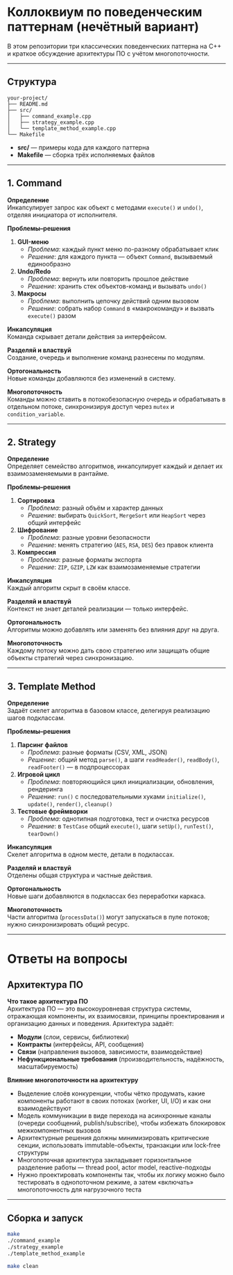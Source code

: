 # Коллоквиум по поведенческим паттернам (нечётный вариант)

В этом репозитории три классических поведенческих паттерна на C++ и краткое обсуждение архитектуры ПО с учётом многопоточности.

---

## Структура

```
your-project/
├── README.md
├── src/
│   ├── command_example.cpp
│   ├── strategy_example.cpp
│   └── template_method_example.cpp
└── Makefile
```

- **src/** — примеры кода для каждого паттерна  
- **Makefile** — сборка трёх исполняемых файлов

---

## 1. Command

**Определение**  
Инкапсулирует запрос как объект с методами `execute()` и `undo()`, отделяя инициатора от исполнителя.

**Проблемы–решения**  
1. **GUI-меню**  
   - *Проблема*: каждый пункт меню по-разному обрабатывает клик  
   - *Решение*: для каждого пункта — объект `Command`, вызываемый единообразно  
2. **Undo/Redo**  
   - *Проблема*: вернуть или повторить прошлое действие  
   - *Решение*: хранить стек объектов-команд и вызывать `undo()`  
3. **Макросы**  
   - *Проблема*: выполнить цепочку действий одним вызовом  
   - *Решение*: собрать набор `Command` в «макрокоманду» и вызвать `execute()` разом

**Инкапсуляция**  
Команда скрывает детали действия за интерфейсом.

**Разделяй и властвуй**  
Создание, очередь и выполнение команд разнесены по модулям.

**Ортогональность**  
Новые команды добавляются без изменений в систему.

**Многопоточность**  
Команды можно ставить в потокобезопасную очередь и обрабатывать в отдельном потоке, синхронизируя доступ через `mutex` и `condition_variable`.

---

## 2. Strategy

**Определение**  
Определяет семейство алгоритмов, инкапсулирует каждый и делает их взаимозаменяемыми в рантайме.

**Проблемы–решения**  
1. **Сортировка**  
   - *Проблема*: разный объём и характер данных  
   - *Решение*: выбирать `QuickSort`, `MergeSort` или `HeapSort` через общий интерфейс  
2. **Шифрование**  
   - *Проблема*: разные уровни безопасности  
   - *Решение*: менять стратегию (`AES`, `RSA`, `DES`) без правок клиента  
3. **Компрессия**  
   - *Проблема*: разные форматы экспорта  
   - *Решение*: `ZIP`, `GZIP`, `LZW` как взаимозаменяемые стратегии

**Инкапсуляция**  
Каждый алгоритм скрыт в своём классе.

**Разделяй и властвуй**  
Контекст не знает деталей реализации — только интерфейс.

**Ортогональность**  
Алгоритмы можно добавлять или заменять без влияния друг на друга.

**Многопоточность**  
Каждому потоку можно дать свою стратегию или защищать общие объекты стратегий через синхронизацию.

---

## 3. Template Method

**Определение**  
Задаёт скелет алгоритма в базовом классе, делегируя реализацию шагов подклассам.

**Проблемы–решения**  
1. **Парсинг файлов**  
   - *Проблема*: разные форматы (CSV, XML, JSON)  
   - *Решение*: общий метод `parse()`, а шаги `readHeader()`, `readBody()`, `readFooter()` — в подпроцессорах  
2. **Игровой цикл**  
   - *Проблема*: повторяющийся цикл инициализации, обновления, рендеринга  
   - *Решение*: `run()` с последовательными хуками `initialize()`, `update()`, `render()`, `cleanup()`  
3. **Тестовые фреймворки**  
   - *Проблема*: однотипная подготовка, тест и очистка ресурсов  
   - *Решение*: в `TestCase` общий `execute()`, шаги `setUp()`, `runTest()`, `tearDown()`

**Инкапсуляция**  
Скелет алгоритма в одном месте, детали в подклассах.

**Разделяй и властвуй**  
Отделены общая структура и частные действия.

**Ортогональность**  
Новые шаги добавляются в подклассах без переработки каркаса.

**Многопоточность**  
Части алгоритма (`processData()`) могут запускаться в пуле потоков; нужно синхронизировать общий ресурс.

---

# Ответы на вопросы

## Архитектура ПО

**Что такое архитектура ПО**  
Архитектура ПО — это высокоуровневая структура системы, отражающая компоненты, их взаимосвязи, принципы проектирования и организацию данных и поведения. Архитектура задаёт:
- **Модули** (слои, сервисы, библиотеки) 
- **Контракты** (интерфейсы, API, сообщения)  
- **Связи** (направления вызовов, зависимости, взаимодействие)  
- **Нефункциональные требования** (производительность, надёжность, масштабируемость)

**Влияние многопоточности на архитектуру**  
- Выделение слоёв конкуренции, чтобы чётко продумать, какие компоненты работают в своих потоках (worker, UI, I/O) и как они взаимодействуют 
- Модель коммуникации в виде перехода на асинхронные каналы (очереди сообщений, publish/subscribe), чтобы избежать блокировок межкомпонентных вызовов
- Архитектурные решения должны минимизировать критические секции, использовать immutable-объекты, транзакции или lock-free структуры  
- Многопоточная архитектура закладывает горизонтальное разделение работы — thread pool, actor model, reactive-подходы 
- Нужно проектировать компоненты так, чтобы их логику можно было тестировать в однопоточном режиме, а затем «включать» многопоточность для нагрузочного теста


---

## Сборка и запуск

```bash
make         
./command_example
./strategy_example
./template_method_example

make clean 
```
